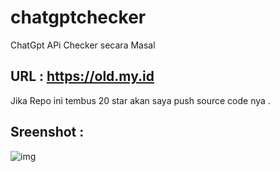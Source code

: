 # chatgptchecker
ChatGpt APi Checker secara Masal

## URL : https://old.my.id

Jika Repo ini tembus 20 star akan saya push source code nya .

## Sreenshot :

![img](https://raw.githubusercontent.com/mughu94/chatgptchecker/main/Screenshot%202023-04-07%20at%2021.01.42.png)
